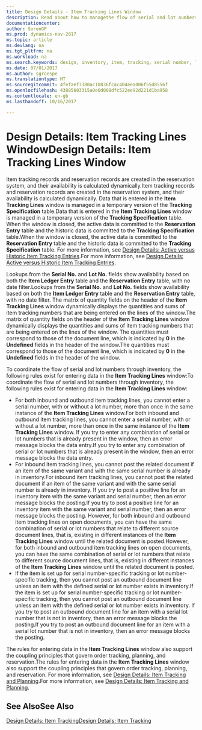 ```yaml
---
title: Design Details - Item Tracking Lines Window
description: Read about how to managethe flow of serial and lot numbers in your inventory.
documentationcenter: 
author: SorenGP
ms.prod: dynamics-nav-2017
ms.topic: article
ms.devlang: na
ms.tgt_pltfrm: na
ms.workload: na
ms.search.keywords: design, inventory, item, tracking, serial number, lot number
ms.date: 07/01/2017
ms.author: sgroespe
ms.translationtype: HT
ms.sourcegitcommit: 4fefaef7380ac10836fcac404eea006f55d8556f
ms.openlocfilehash: 43885603315a0e0d008dfc522ee92d221d1ba958
ms.contentlocale: en-gb
ms.lasthandoff: 10/16/2017

---
```

# <a name="design-details-item-tracking-lines-window"></a><span data-ttu-id="f4023-103">Design Details: Item Tracking Lines Window</span><span class="sxs-lookup"><span data-stu-id="f4023-103">Design Details: Item Tracking Lines Window</span></span>
<span data-ttu-id="f4023-104">Item tracking records and reservation records are created in the reservation system, and their availability is calculated dynamically.</span><span class="sxs-lookup"><span data-stu-id="f4023-104">Item tracking records and reservation records are created in the reservation system, and their availability is calculated dynamically.</span></span> <span data-ttu-id="f4023-105">Data that is entered in the **Item Tracking Lines** window is managed in a temporary version of the **Tracking Specification** table.</span><span class="sxs-lookup"><span data-stu-id="f4023-105">Data that is entered in the **Item Tracking Lines** window is managed in a temporary version of the **Tracking Specification** table.</span></span> <span data-ttu-id="f4023-106">When the window is closed, the active data is committed to the **Reservation Entry** table and the historic data is committed to the **Tracking Specification** table.</span><span class="sxs-lookup"><span data-stu-id="f4023-106">When the window is closed, the active data is committed to the **Reservation Entry** table and the historic data is committed to the **Tracking Specification** table.</span></span> <span data-ttu-id="f4023-107">For more information, see [Design Details: Active versus Historic Item Tracking Entries](design-details-active-versus-historic-item-tracking-entries.md).</span><span class="sxs-lookup"><span data-stu-id="f4023-107">For more information, see [Design Details: Active versus Historic Item Tracking Entries](design-details-active-versus-historic-item-tracking-entries.md).</span></span>  
  
<span data-ttu-id="f4023-108">Lookups from the **Serial No.** and **Lot No.** fields show availability based on both the **Item Ledger Entry** table and the **Reservation Entry** table, with no date filter.</span><span class="sxs-lookup"><span data-stu-id="f4023-108">Lookups from the **Serial No.** and **Lot No.** fields show availability based on both the **Item Ledger Entry** table and the **Reservation Entry** table, with no date filter.</span></span> <span data-ttu-id="f4023-109">The matrix of quantity fields on the header of the **Item Tracking Lines** window dynamically displays the quantities and sums of item tracking numbers that are being entered on the lines of the window.</span><span class="sxs-lookup"><span data-stu-id="f4023-109">The matrix of quantity fields on the header of the **Item Tracking Lines** window dynamically displays the quantities and sums of item tracking numbers that are being entered on the lines of the window.</span></span> <span data-ttu-id="f4023-110">The quantities must correspond to those of the document line, which is indicated by **0** in the **Undefined** fields in the header of the window.</span><span class="sxs-lookup"><span data-stu-id="f4023-110">The quantities must correspond to those of the document line, which is indicated by **0** in the **Undefined** fields in the header of the window.</span></span>  
  
<span data-ttu-id="f4023-111">To coordinate the flow of serial and lot numbers through inventory, the following rules exist for entering data in the **Item Tracking Lines** window:</span><span class="sxs-lookup"><span data-stu-id="f4023-111">To coordinate the flow of serial and lot numbers through inventory, the following rules exist for entering data in the **Item Tracking Lines** window:</span></span>  
  
* <span data-ttu-id="f4023-112">For both inbound and outbound item tracking lines, you cannot enter a serial number, with or without a lot number, more than once in the same instance of the **Item Tracking Lines** window.</span><span class="sxs-lookup"><span data-stu-id="f4023-112">For both inbound and outbound item tracking lines, you cannot enter a serial number, with or without a lot number, more than once in the same instance of the **Item Tracking Lines** window.</span></span> <span data-ttu-id="f4023-113">If you try to enter any combination of serial or lot numbers that is already present in the window, then an error message blocks the data entry.</span><span class="sxs-lookup"><span data-stu-id="f4023-113">If you try to enter any combination of serial or lot numbers that is already present in the window, then an error message blocks the data entry.</span></span>  
* <span data-ttu-id="f4023-114">For inbound item tracking lines, you cannot post the related document if an item of the same variant and with the same serial number is already in inventory.</span><span class="sxs-lookup"><span data-stu-id="f4023-114">For inbound item tracking lines, you cannot post the related document if an item of the same variant and with the same serial number is already in inventory.</span></span> <span data-ttu-id="f4023-115">If you try to post a positive line for an inventory item with the same variant and serial number, then an error message blocks the posting.</span><span class="sxs-lookup"><span data-stu-id="f4023-115">If you try to post a positive line for an inventory item with the same variant and serial number, then an error message blocks the posting.</span></span> <span data-ttu-id="f4023-116">However, for both inbound and outbound item tracking lines on open documents, you can have the same combination of serial or lot numbers that relate to different source document lines, that is, existing in different instances of the **Item Tracking Lines** window until the related document is posted.</span><span class="sxs-lookup"><span data-stu-id="f4023-116">However, for both inbound and outbound item tracking lines on open documents, you can have the same combination of serial or lot numbers that relate to different source document lines, that is, existing in different instances of the **Item Tracking Lines** window until the related document is posted.</span></span>  
* <span data-ttu-id="f4023-117">If the item is set up for serial number-specific tracking or lot number- specific tracking, then you cannot post an outbound document line unless an item with the defined serial or lot number exists in inventory.</span><span class="sxs-lookup"><span data-stu-id="f4023-117">If the item is set up for serial number-specific tracking or lot number- specific tracking, then you cannot post an outbound document line unless an item with the defined serial or lot number exists in inventory.</span></span> <span data-ttu-id="f4023-118">If you try to post an outbound document line for an item with a serial lot number that is not in inventory, then an error message blocks the posting.</span><span class="sxs-lookup"><span data-stu-id="f4023-118">If you try to post an outbound document line for an item with a serial lot number that is not in inventory, then an error message blocks the posting.</span></span>  
  
<span data-ttu-id="f4023-119">The rules for entering data in the **Item Tracking Lines** window also support the coupling principles that govern order tracking, planning, and reservation.</span><span class="sxs-lookup"><span data-stu-id="f4023-119">The rules for entering data in the **Item Tracking Lines** window also support the coupling principles that govern order tracking, planning, and reservation.</span></span> <span data-ttu-id="f4023-120">For more information, see [Design Details: Item Tracking and Planning](design-details-item-tracking-and-planning.md).</span><span class="sxs-lookup"><span data-stu-id="f4023-120">For more information, see [Design Details: Item Tracking and Planning](design-details-item-tracking-and-planning.md).</span></span>  
  
## <a name="see-also"></a><span data-ttu-id="f4023-121">See Also</span><span class="sxs-lookup"><span data-stu-id="f4023-121">See Also</span></span>  
[<span data-ttu-id="f4023-122">Design Details: Item Tracking</span><span class="sxs-lookup"><span data-stu-id="f4023-122">Design Details: Item Tracking</span></span>](design-details-item-tracking.md)
